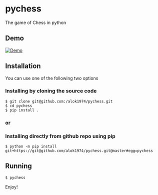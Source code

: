 # pychess

The game of Chess in python

## Demo

[![Demo](demo.gif)](https://youtu.be/sE_knceX_E4)

## Installation

You can use one of the following two options

### Installing by cloning the source code

```
$ git clone git@github.com:/alok1974/pychess.git
$ cd pychess
$ pip install .
```

### or

### Installing directly from github repo using pip
```
$ python -m pip install git+https://git@github.com/alok1974/pychess.git@master#egg=pychess
```

## Running
```
$ pychess
```

Enjoy!
